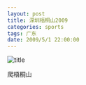 ```yaml
---
layout: post
title: 深圳梧桐山2009
categories: sports 
tags: 广东
date: 2009/5/1 22:00:00
---
```


![title](https://image.sideproject.cn/titlex/titlex_121.jpg)

爬梧桐山
